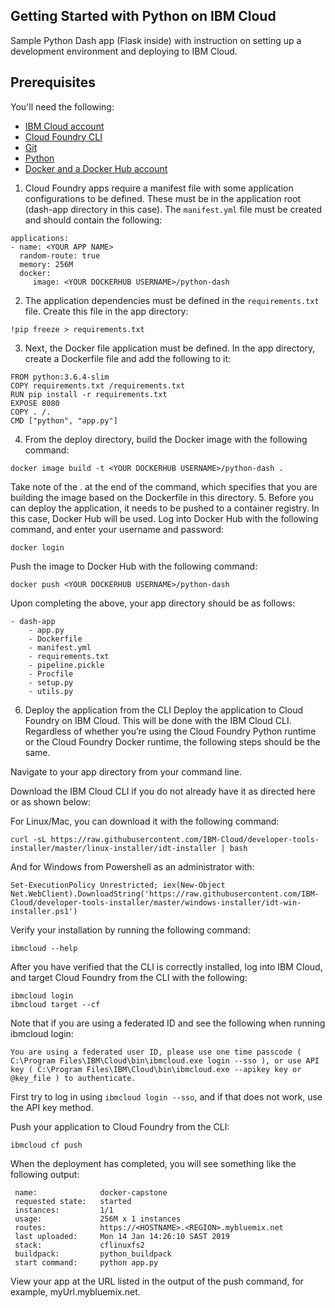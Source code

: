 ## Getting Started with Python on IBM Cloud

Sample Python Dash app (Flask inside) with instruction on setting up a development environment and deploying to IBM Cloud.

## Prerequisites

You'll need the following:
* [IBM Cloud account](https://console.ng.bluemix.net/registration/)
* [Cloud Foundry CLI](https://github.com/cloudfoundry/cli#downloads)
* [Git](https://git-scm.com/downloads)
* [Python](https://www.python.org/downloads/)
* [Docker and a Docker Hub account](https://hub.docker.com/)

1. Cloud Foundry apps require a manifest file with some application configurations to be defined. These must be in the application root (dash-app directory in this case). The `manifest.yml` file must be created and should contain the following:
```
applications:
- name: <YOUR APP NAME>
  random-route: true
  memory: 256M
  docker:
     image: <YOUR DOCKERHUB USERNAME>/python-dash
```
2. The application dependencies must be defined in the `requirements.txt` file. Create this file in the app directory:
```
!pip freeze > requirements.txt
```
3. Next, the Docker file application must be defined. In the app directory, create a Dockerfile file and add the following to it:
```
FROM python:3.6.4-slim
COPY requirements.txt /requirements.txt
RUN pip install -r requirements.txt
EXPOSE 8080
COPY . /.
CMD ["python", "app.py"]
```
4. From the deploy directory, build the Docker image with the following command:
```
docker image build -t <YOUR DOCKERHUB USERNAME>/python-dash .
```
Take note of the . at the end of the command, which specifies that you are building the image based on the Dockerfile in this directory.
5. Before you can deploy the application, it needs to be pushed to a container registry. In this case, Docker Hub will be used. Log into Docker Hub with the following command, and enter your username and password:
```
docker login
```
Push the image to Docker Hub with the following command:
```
docker push <YOUR DOCKERHUB USERNAME>/python-dash
```
Upon completing the above, your app directory should be as follows:
```
- dash-app
    - app.py
    - Dockerfile
    - manifest.yml
    - requirements.txt
    - pipeline.pickle
    - Procfile
    - setup.py
    - utils.py
```  
6. Deploy the application from the CLI
Deploy the application to Cloud Foundry on IBM Cloud. This will be done with the IBM Cloud CLI. Regardless of whether you’re using the Cloud Foundry Python runtime or the Cloud Foundry Docker runtime, the following steps should be the same.

Navigate to your app directory from your command line.

Download the IBM Cloud CLI if you do not already have it as directed here or as shown below:

For Linux/Mac, you can download it with the following command:
```
curl -sL https://raw.githubusercontent.com/IBM-Cloud/developer-tools-installer/master/linux-installer/idt-installer | bash
```
And for Windows from Powershell as an administrator with:
```
Set-ExecutionPolicy Unrestricted; iex(New-Object Net.WebClient).DownloadString('https://raw.githubusercontent.com/IBM-Cloud/developer-tools-installer/master/windows-installer/idt-win-installer.ps1')
```
Verify your installation by running the following command:
```
ibmcloud --help
```
After you have verified that the CLI is correctly installed, log into IBM Cloud, and target Cloud Foundry from the CLI with the following:
```
ibmcloud login
ibmcloud target --cf
```
Note that if you are using a federated ID and see the following when running ibmcloud login:
```
You are using a federated user ID, please use one time passcode ( C:\Program Files\IBM\Cloud\bin\ibmcloud.exe login --sso ), or use API key ( C:\Program Files\IBM\Cloud\bin\ibmcloud.exe --apikey key or @key_file ) to authenticate.
```
First try to log in using `ibmcloud login --sso`, and if that does not work, use the API key method.

Push your application to Cloud Foundry from the CLI:
```
ibmcloud cf push
```
When the deployment has completed, you will see something like the following output:
```
 name:              docker-capstone
 requested state:   started
 instances:         1/1
 usage:             256M x 1 instances
 routes:            https://<HOSTNAME>.<REGION>.mybluemix.net
 last uploaded:     Mon 14 Jan 14:26:10 SAST 2019
 stack:             cflinuxfs2
 buildpack:         python_buildpack
 start command:     python app.py
```
View your app at the URL listed in the output of the push command, for example, myUrl.mybluemix.net.
